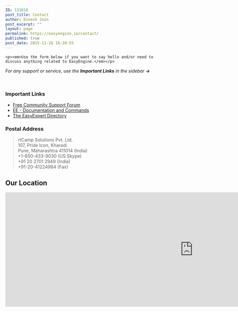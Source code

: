 ```yaml
---
ID: 131618
post_title: Contact
author: Dinesh Jain
post_excerpt: ""
layout: page
permalink: https://easyengine.io/contact/
published: true
post_date: 2015-11-26 16:20:55
---
```


	<p><em>Use the form below if you want to say hello and/or need to discuss anything related to EasyEngine.</em></p>
<p><em>For any support or service, use the <strong><i>Important Links</i></strong><i> in the sidebar </i><strong><i>→</i></strong></em></p>
<p>&nbsp;</p>
<p></p>
	<h3>Important Links</h3>
<ul>
<li><a href="http://community.rtcamp.com/c/easyengine">Free Community Support Forum</a></li>
<li><a href="https://easyengine.io/docs/">EE - Documentation and Commands</a></li>
<li><a href="https://easyengine.io/easyexperts/">The EasyExpert Directory</a></li>
</ul>
<h3>Postal Address</h3>
<blockquote><p>rtCamp Solutions Pvt. Ltd.<br />
107, Pride Icon, Kharadi<br />
Pune, Maharashtra 411014 (India)<br />
+1-650-433-9030 (US Skype)<br />
+91 20 2701 2949 (India)<br />
+91-20-41224984 (Fax)</p></blockquote>
	<h2>Our Location</h2>
<p><iframe style="border: 0;" src="https://www.google.com/maps/embed?pb=!1m14!1m8!1m3!1d59965361.099058084!2d21.5157465!3d23.4606382!3m2!1i1024!2i768!4f13.1!3m3!1m2!1s0x3bc2c105d832e5ed%3A0xa2bf59fc5b6389ed!2srtCamp+Solutions+Pvt.+Ltd.!5e0!3m2!1sen!2sin!4v1396938134417" width="1180" height="360" frameborder="0"></iframe></p>